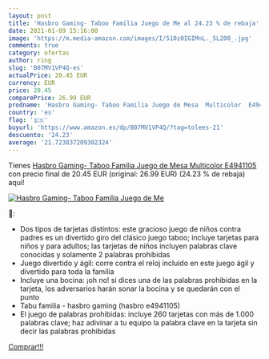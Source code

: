 ```yaml
---
layout: post
title: 'Hasbro Gaming- Taboo Familia Juego de Me al 24.23 % de rebaja'
date: 2021-01-09 15:16:00
image: 'https://m.media-amazon.com/images/I/510z0IGIMnL._SL200_.jpg'
comments: true
category: ofertas
author: ring
slug: 'B07MV1VP4Q-es'
actualPrice: 20.45 EUR
currency: EUR
price: 20.45
comparePrice: 26.99 EUR
prodname: 'Hasbro Gaming- Taboo Familia Juego de Mesa  Multicolor  E4941105 '
country: 'es'
flag: '🇪🇸'
buyurl: 'https://www.amazon.es/dp/B07MV1VP4Q/?tag=tolees-21'
descuento: '24.23'
average: '21.723837209302324'
---
```


Tienes [Hasbro Gaming- Taboo Familia Juego de Mesa  Multicolor  E4941105 ](https://www.amazon.es/dp/B07MV1VP4Q/?tag=tolees-21) con precio final de  20.45 EUR (original: 26.99 EUR) (24.23 %  de rebaja) aqui!

[![Hasbro Gaming- Taboo Familia Juego de Me](https://m.media-amazon.com/images/I/510z0IGIMnL._SL200_.jpg)](https://www.amazon.es/dp/B07MV1VP4Q/?tag=tolees-21)

🔎:

- Dos tipos de tarjetas distintos: este gracioso juego de niños contra padres es un divertido giro del clásico juego taboo; incluye tarjetas para niños y para adultos; las tarjetas de niños incluyen palabras clave conocidas y solamente 2 palabras prohibidas
- Juego divertido y ágil: corre contra el reloj incluido en este juego ágil y divertido para toda la familia
- Incluye una bocina: ¡oh no! si dices una de las palabras prohibidas en la tarjeta, los adversarios harán sonar la bocina y se quedarán con el punto
- Tabu familia - hasbro gaming (hasbro e4941105)
- El juego de palabras prohibidas: incluye 260 tarjetas con más de 1.000 palabras clave; haz adivinar a tu equipo la palabra clave en la tarjeta sin decir las palabras prohibidas

[Comprar!!!](https://www.amazon.es/dp/B07MV1VP4Q/?tag=tolees-21)
